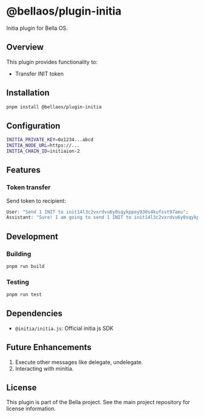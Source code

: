 # @bellaos/plugin-initia

Initia plugin for Bella OS.

## Overview

This plugin provides functionality to:

- Transfer INIT token

## Installation

```bash
pnpm install @bellaos/plugin-initia
```

## Configuration

```bash
INITIA_PRIVATE_KEY=0x1234...abcd
INITIA_NODE_URL=https://...
INITIA_CHAIN_ID=initiaion-2
```

## Features


### Token transfer

Send token to recipient:
```typescript
User: "Send 1 INIT to init14l3c2vxrdvu6y0sqykppey930s4kufsvt97aeu";
Assistant: "Sure! I am going to send 1 INIT to init14l3c2vxrdvu6y0sqykppey930s4kufsvt97aeu";
```

## Development

### Building

```bash
pnpm run build
```

### Testing

```bash
pnpm run test
```

## Dependencies

- `@initia/initia.js`: Official initia js SDK

## Future Enhancements

1. Execute other messages like delegate, undelegate.
2. Interacting with minitia.


## License

This plugin is part of the Bella project. See the main project repository for license information.
